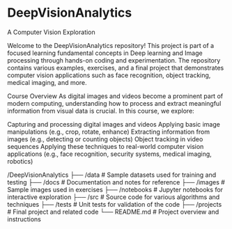 # DeepVisionAnalytics

A Computer Vision Exploration

Welcome to the DeepVisionAnalytics repository! This project is part of a focused learning fundamental concepts in Deep learning and Image processing through hands-on coding and experimentation. The repository contains various examples, exercises, and a final project that demonstrates computer vision applications such as face recognition, object tracking, medical imaging, and more.

Course Overview
As digital images and videos become a prominent part of modern computing, understanding how to process and extract meaningful information from visual data is crucial. In this course, we explore:

Capturing and processing digital images and videos
Applying basic image manipulations (e.g., crop, rotate, enhance)
Extracting information from images (e.g., detecting or counting objects)
Object tracking in video sequences
Applying these techniques to real-world computer vision applications (e.g., face recognition, security systems, medical imaging, robotics)

/DeepVisionAnalytics
├── /data                    # Sample datasets used for training and testing
├── /docs                    # Documentation and notes for reference
├── /images                  # Sample images used in exercises
├── /notebooks               # Jupyter notebooks for interactive exploration
├── /src                     # Source code for various algorithms and techniques
├── /tests                   # Unit tests for validation of the code
├── /projects                # Final project and related code
└── README.md                # Project overview and instructions
